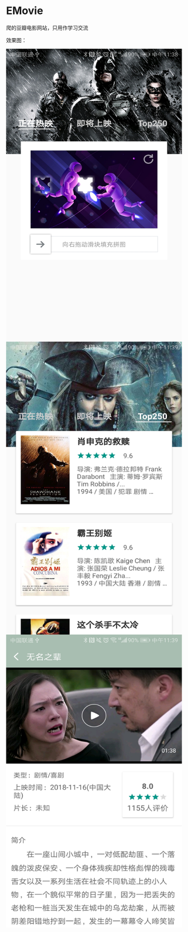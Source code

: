 # EMovie  
爬的豆瓣电影网站，只用作学习交流

效果图：

<img src="https://raw.githubusercontent.com/corlewang/EMovie/master/Screenshot1.jpg" width = "480" height = "800"  align=center /> 

<img src="https://raw.githubusercontent.com/corlewang/EMovie/master/Screenshot3.jpg" width = "480" height = "800"  align=center /> 

<img src="https://raw.githubusercontent.com/corlewang/EMovie/master/Screenshot2.jpg" width = "480" height = "800"  align=center />  
